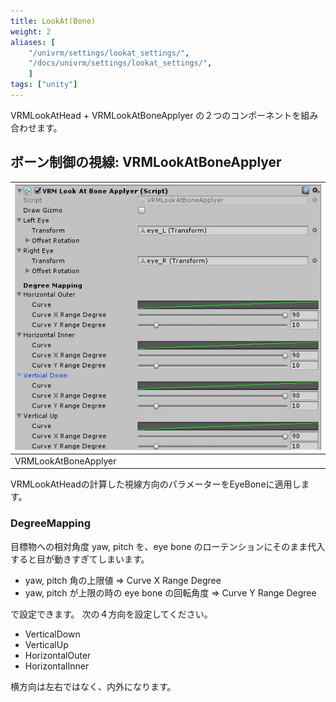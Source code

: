 ```yaml
---
title: LookAt(Bone)
weight: 2
aliases: [
    "/univrm/settings/lookat_settings/",
    "/docs/univrm/settings/lookat_settings/",
    ]
tags: ["unity"]
---
```


VRMLookAtHead + VRMLookAtBoneApplyer の２つのコンポーネントを組み合わせます。

## ボーン制御の視線: VRMLookAtBoneApplyer

| ![img](/_static/images/vrm/VRMLookAtBoneApplyer.png) |
|------------------------------------------------------|
| VRMLookAtBoneApplyer                                 |

VRMLookAtHeadの計算した視線方向のパラメーターをEyeBoneに適用します。

### DegreeMapping

目標物への相対角度 yaw, pitch を、eye bone のローテンションにそのまま代入すると目が動きすぎてしまいます。

* yaw, pitch 角の上限値 => Curve X Range Degree
* yaw, pitch が上限の時の eye bone の回転角度 => Curve Y Range Degree

で設定できます。
次の４方向を設定してください。

* VerticalDown
* VerticalUp
* HorizontalOuter
* HorizontalInner

横方向は左右ではなく、内外になります。
